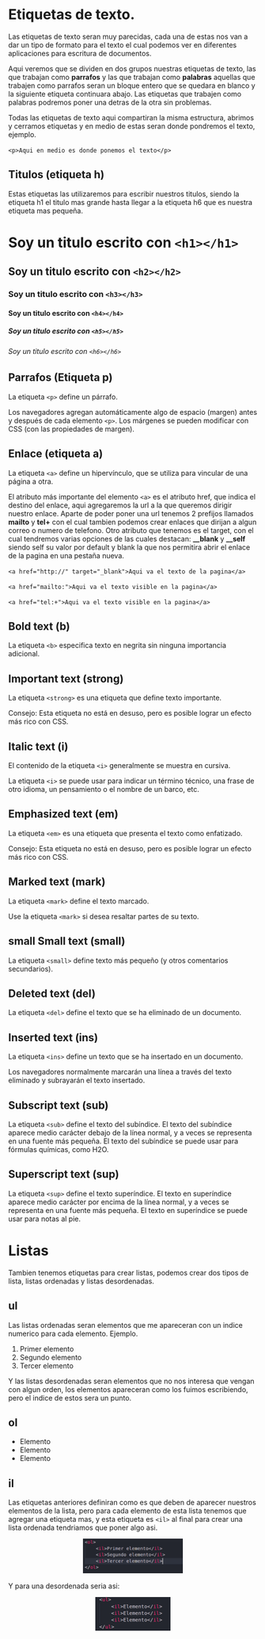 # Etiquetas de texto.

Las etiquetas de texto seran muy parecidas, cada una de estas nos van a dar un tipo de formato para el texto el cual podemos ver en diferentes aplicaciones para escritura de documentos.

Aqui veremos que se dividen en dos grupos nuestras etiquetas de texto, las que trabajan como **parrafos** y las que trabajan como **palabras** aquellas que trabajen como parrafos seran un bloque entero que se quedara en blanco y la siguiente etiqueta continuara abajo.
Las etiquetas que trabajen como palabras podremos poner una detras de la otra sin problemas.

Todas las etiquetas de texto aqui compartiran la misma estructura,
abrimos y cerramos etiquetas y en medio de estas seran donde pondremos el texto, ejemplo.

`<p>Aqui en medio es donde ponemos el texto</p>`

## Titulos (etiqueta h)
Estas etiquetas las utilizaremos para escribir nuestros titulos, siendo la etiqueta h1 el titulo mas grande hasta llegar a la etiqueta h6 que es nuestra etiqueta mas pequeña.

# Soy un titulo escrito con `<h1></h1>`
## Soy un titulo escrito con `<h2></h2>`
### Soy un titulo escrito con `<h3></h3>`
#### Soy un titulo escrito con `<h4></h4>`
##### Soy un titulo escrito con `<h5></h5>`
###### Soy un titulo escrito con `<h6></h6>`

## Parrafos (Etiqueta p)
La etiqueta `<p>` define un párrafo.

Los navegadores agregan automáticamente algo de espacio (margen) antes y después de cada elemento `<p>`. Los márgenes se pueden modificar con CSS (con las propiedades de margen).

## Enlace (etiqueta a)
La etiqueta `<a>` define un hipervínculo, que se utiliza para vincular de una página a otra.

El atributo más importante del elemento `<a>` es el atributo href, que indica el destino del enlace, aqui agregaremos la url a la que queremos dirigir nuestro enlace.
Aparte de poder poner una url tenemos 2 prefijos llamados **mailto** y **tel+** con el cual tambien podemos crear enlaces que dirijan a algun correo o numero de telefono.
Otro atributo que tenemos es el target, con el cual tendremos varias opciones de las cuales destacan: **__blank** y **__self**
siendo self su valor por default y blank la que nos permitira abrir el enlace de la pagina en una pestaña nueva.

`<a href="http://" target="_blank">Aqui va el texto de la pagina</a>`

`<a href="mailto:">Aqui va el texto visible en la pagina</a>`

`<a href="tel:+">Aqui va el texto visible en la pagina</a>`

## Bold text (b)

La etiqueta `<b>` especifica texto en negrita sin ninguna importancia adicional.

## Important text (strong)

La etiqueta `<strong>` es una etiqueta que define texto importante.

Consejo: Esta etiqueta no está en desuso, pero es posible lograr un efecto más rico con CSS.


## Italic text (i)

El contenido de la etiqueta `<i>` generalmente se muestra en cursiva.

La etiqueta `<i>` se puede usar para indicar un término técnico, una frase de otro idioma, un pensamiento o el nombre de un barco, etc.


## Emphasized text (em)

La etiqueta `<em>` es una etiqueta que presenta el texto como enfatizado.

Consejo: Esta etiqueta no está en desuso, pero es posible lograr un efecto más rico con CSS.

## Marked text (mark)

La etiqueta `<mark>` define el texto marcado.

Use la etiqueta `<mark>` si desea resaltar partes de su texto.

## small  Small text (small)

La etiqueta `<small>` define texto más pequeño (y otros comentarios secundarios).

## Deleted text (del)

La etiqueta `<del>` define el texto que se ha eliminado de un documento.

## Inserted text (ins)

La etiqueta `<ins>` define un texto que se ha insertado en un documento.

Los navegadores normalmente marcarán una línea a través del texto eliminado y subrayarán el texto insertado.

## Subscript text (sub)

La etiqueta `<sub>` define el texto del subíndice. El texto del subíndice aparece medio carácter debajo de la línea normal, y a veces se representa en una fuente más pequeña. El texto del subíndice se puede usar para fórmulas químicas, como H2O.

## Superscript text (sup)

La etiqueta `<sup>` define el texto superíndice. El texto en superíndice aparece medio carácter por encima de la línea normal, y a veces se representa en una fuente más pequeña. El texto en superíndice se puede usar para notas al pie.

# Listas

Tambien tenemos etiquetas para crear listas, podemos crear dos tipos de lista, listas ordenadas y listas desordenadas.

## ul

Las listas ordenadas seran elementos que me apareceran con un indice numerico para cada elemento. Ejemplo.

1. Primer elemento
2. Segundo elemento
3. Tercer elemento

Y las listas desordenadas seran elementos que no nos interesa que vengan con algun orden, los elementos apareceran como los fuimos escribiendo, pero el indice de estos sera un punto.

## ol

- Elemento
- Elemento
- Elemento

## il
Las etiquetas anteriores definiran como es que deben de aparecer nuestros elementos de la lista, pero para cada elemento de esta lista tenemos que agregar una etiqueta mas, y esta etiqueta es `<il>` al final para crear una lista ordenada tendriamos que poner algo asi.

<div align="center">
    <img
    width="40%" 
    src="./img/listasOL.png" 
    alt="Secciones"/>
</div>

Y para una desordenada seria asi:

<div align="center">
    <img
    width="30%" 
    src="./img/listasUL.png" 
    alt="Secciones"/>
</div>